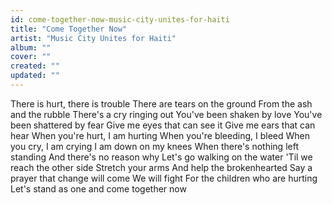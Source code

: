 ```yaml
---
id: come-together-now-music-city-unites-for-haiti
title: "Come Together Now"
artist: "Music City Unites for Haiti"
album: ""
cover: ""
created: ""
updated: ""
---
```


There is hurt, there is trouble
There are tears on the ground
From the ash and the rubble
There's a cry ringing out
You've been shaken by love
You've been shattered by fear
Give me eyes that can see it
Give me ears that can hear
When you're hurt, I am hurting
When you're bleeding, I bleed
When you cry, I am crying
I am down on my knees
When there's nothing left standing
And there's no reason why
Let's go walking on the water
'Til we reach the other side
Stretch your arms
And help the brokenhearted
Say a prayer that change will come
We will fight
For the children who are hurting
Let's stand as one and come together now